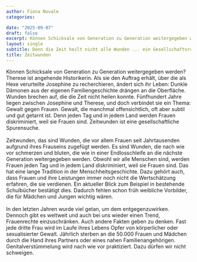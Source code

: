 ```yaml
---
author: Fiona Novale
categories:

date: "2025-09-07"
draft: false
excerpt: Können Schicksale von Generation zu Generation weitergegeben werden?<br><br> Denn die Zeit heilt nicht alle Wunden ... ein Gesellschaftsroman.
layout: single
subtitle: Denn die Zeit heilt nicht alle Wunden ... ein Gesellschaftsroman
title: Zeitwunden
---
```


Können Schicksale von Generation zu Generation weitergegeben werden? Therese ist angehende Historikerin. Als sie den Auftrag erhält, über die als Hexe verurteilte Josephine zu recherchieren, ändert sich ihr Leben: Dunkle Dämonen aus der eigenen Familiengeschichte drängen an die Oberfläche. Wunden brechen auf, die die Zeit nicht heilen konnte. Fünfhundert Jahre liegen zwischen Josephine und Therese, und doch verbindet sie ein Thema: Gewalt gegen Frauen. Gewalt, die manchmal offensichtlich, oft aber subtil und gut getarnt ist. Denn jeden Tag und in jedem Land werden Frauen diskriminiert, weil sie Frauen sind. Zeitwunden ist eine gesellschaftliche Spurensuche.<br><br>
  Zeitwunden, das sind Wunden, die vor allem Frauen seit Jahrtausenden aufgrund ihres Frauseins zugefügt werden. Es sind Wunden, die nach wie vor schmerzen und bluten, die wie in einer Endlosschleife an die nächste Generation weitergegeben werden.
Obwohl wir alle Menschen sind, werden Frauen jeden Tag und in jedem Land diskriminiert, weil sie Frauen sind. Das hat eine lange Tradition in der Menschheitsgeschichte. Dazu gehört auch, dass Frauen und ihre Leistungen immer noch nicht die Wertschätzung erfahren, die sie verdienen. Ein aktueller Blick zum Beispiel in bestehende Schulbücher bestätigt dies. Dadurch fehlen schon früh weibliche Vorbilder, die für Mädchen und Jungen wichtig wären.<br><br>
In den letzten Jahren wurde viel getan, um dem entgegenzuwirken. Dennoch gibt es weltweit und auch bei uns wieder einen Trend, Frauenrechte einzuschränken.
Auch andere Fakten geben zu denken. Fast jede dritte Frau wird im Laufe ihres Lebens Opfer von körperlicher oder sexualisierter Gewalt. Jährlich sterben an die 50.000 Frauen und Mädchen durch die Hand ihres Partners oder eines nahen Familienangehörigen. Genitalverstümmelung wird nach wie vor praktiziert. Dazu dürfen wir nicht schweigen.
